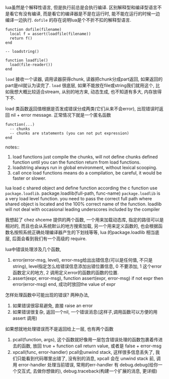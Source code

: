 lua虽然是个解释性语言, 但是执行前总是会执行编译. 区别解释型和编译型语言不是看它有没有编译, 而是看它的编译器是不是在运行时, 能不能在运行的时候一边编译一边执行. `dofile` 的存在说明lua是个不折不扣的解释型语言. 

```
function dofile(filename)
  local f = assert(loadfile(filename))
  return f()
end

-- loadstring()

function loadfile()
  load(file-reader())
end
```
`load` 接收一个读器, 调用读器获得chunk, 读器把chunk分成part返回, 如果返回的part是nil就认为读完了. `load` 很底层, 如果不能放在file或string我们就用这个, 比如我想大概比较适合stream, 从别的地方来, 动态生成, 也不知道有多大, 内存放得下不.

load 类函数返回值根据是否发成错误分成两类(它们从来不会error), 出现错误时返回 nil + error message. 正常情况下就是一个匿名函数
```
function(...)
  -- chunks
  -- chunks are statements (you can not put expression)
end
```
notes::
1. load functions just compile the chunks, will not define chunks defined function until you can the function return from load functions.
2. loadstring always run in global environment, without lexical scooping.
3. call once load functions means do a compilation, be careful, it would be faster or slower.

lua load c shared object and define function according the c function use `package.loadlib`.
package.loadlib(full-path, func-name)
`package.loadlib` is a very load level function. you need to pass the correct full path where shared object is located and the 100% correct name of the function. loadlib will not deal with occasional leading underscores included by the compiler

我想起了 chez shceme 提供的两个函数, 一个用来加载动态库, 指定的路径可以是相对的, 而且也会从系统默认的地方搜索加载, 另一个用来定义函数的, 也会根据函数名按照系统正确处理编译器产生的下划线等等, lua 的package.loadlib 相当底层, 后面会看到我们有一个高级的 require.

lua中错误处理涉及几个函数,
1. error(error-msg, level), error-msg给出出错信息(可以是任何值, 不只是string), level指定怎么给错误信息添加出错位置信息, 0 不要添加, 1 这个error函数定义的地方, 2 调用定义error的函数的函数的位置. 
2. assert(expr, error-msg), function assert(expr, error-msg) if not expr then error(error-msg) end, 成功时放回the value of expr

怎样处理函数中可能出现的错误? 两种办法,
1. 如果错误很容易避免, 直接 raise an error
2. 如果错误很复杂, 返回一个nil, 一个错误消息(这样子,调用函数可以方便的用assert 调用)

如果想就地处理错误而不是返回给上一层, 也有两个函数
1. pcall(function, args), 这个函数就好像用一层包含错误处理的函数包裹着传进去的函数, 放回 true + function call return value, 或者是 false + error-msg
2. xpcall(func, error-handler) pcall会unwind stack, 这样很多信息丢失了, 我们只能看到代码哪里出错了, 没有别的消息, xpcall 会在 unwind stack 前, 调用 error-handler 处理当前错误, 常用的err-handler 有 debug.debug(给你一个交互式, 去做你想做的), debug.traceback(构建一个扩展的消息, 更详细)
